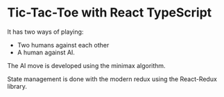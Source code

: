 # Tic-Tac-Toe with React TypeScript

It has two ways of playing:

-   Two humans against each other
-   A human against AI.

The AI move is developed using the minimax algorithm.

State management is done with the modern redux using the React-Redux library.
